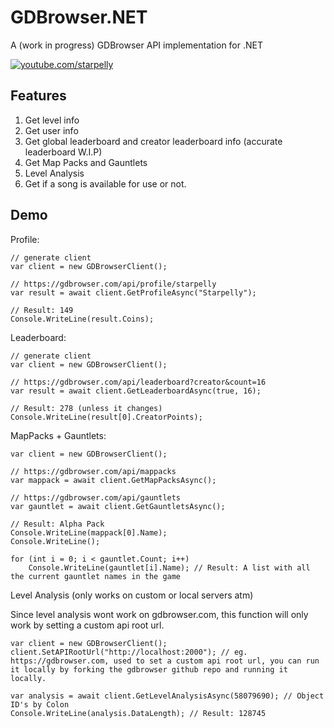 # GDBrowser.NET
A (work in progress) GDBrowser API implementation for .NET

[![youtube.com/starpelly](https://img.shields.io/badge/youtube-youtube.com%2Fstarpelly-red)](https://youtube.com/starpelly)

## Features

1. Get level info
2. Get user info
3. Get global leaderboard and creator leaderboard info (accurate leaderboard W.I.P)
4. Get Map Packs and Gauntlets
5. Level Analysis
7. Get if a song is available for use or not.

## Demo

Profile:

```CSharp
// generate client
var client = new GDBrowserClient();

// https://gdbrowser.com/api/profile/starpelly
var result = await client.GetProfileAsync("Starpelly");

// Result: 149
Console.WriteLine(result.Coins);
```

Leaderboard:

```CSharp
// generate client
var client = new GDBrowserClient();

// https://gdbrowser.com/api/leaderboard?creator&count=16
var result = await client.GetLeaderboardAsync(true, 16);

// Result: 278 (unless it changes)
Console.WriteLine(result[0].CreatorPoints);
```

MapPacks + Gauntlets:

```CSharp
var client = new GDBrowserClient();

// https://gdbrowser.com/api/mappacks
var mappack = await client.GetMapPacksAsync();

// https://gdbrowser.com/api/gauntlets
var gauntlet = await client.GetGauntletsAsync();

// Result: Alpha Pack
Console.WriteLine(mappack[0].Name);
Console.WriteLine();

for (int i = 0; i < gauntlet.Count; i++)
	Console.WriteLine(gauntlet[i].Name); // Result: A list with all the current gauntlet names in the game
```

Level Analysis (only works on custom or local servers atm)

Since level analysis wont work on gdbrowser.com, this function will only work by setting a custom api root url.

```CSharp
var client = new GDBrowserClient();
client.SetAPIRootUrl("http://localhost:2000"); // eg. https://gdbrowser.com, used to set a custom api root url, you can run it locally by forking the gdbrowser github repo and running it locally.

var analysis = await client.GetLevelAnalysisAsync(58079690); // Object ID's by Colon
Console.WriteLine(analysis.DataLength); // Result: 128745
```
